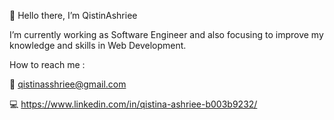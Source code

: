 👋 Hello there, I’m QistinAshriee

I’m currently working as Software Engineer and also focusing to improve my knowledge and skills in Web Development. 

How to reach me : 

:e-mail: qistinasshriee@gmail.com

:computer: https://www.linkedin.com/in/qistina-ashriee-b003b9232/



<!---
QistinAshriee/QistinAshriee is a ✨ special ✨ repository because its `README.md` (this file) appears on your GitHub profile.
You can click the Preview link to take a look at your changes.
--->
